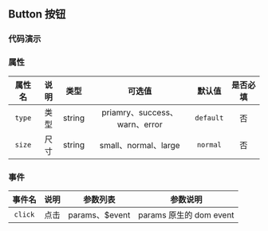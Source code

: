 <script setup>
    import demo from './demo.vue'
</script>

## Button 按钮

### 代码演示
<Preview componentName="Button" demoName="demo">
    <demo />
</Preview>

### 属性
属性名 | 说明 | 类型 | 可选值 | 默认值 | 是否必填
:-: | :-: | :-: | :-: | :-: | :-:
`type` | 类型 | string | priamry、success、warn、error | `default` | 否 
`size` | 尺寸 | string | small、normal、large | `normal` | 否

### 事件
事件名 | 说明 | 参数列表 | 参数说明
:-: | :-: | :-: | :-:
`click` | 点击 | params、$event | params 原生的 dom event